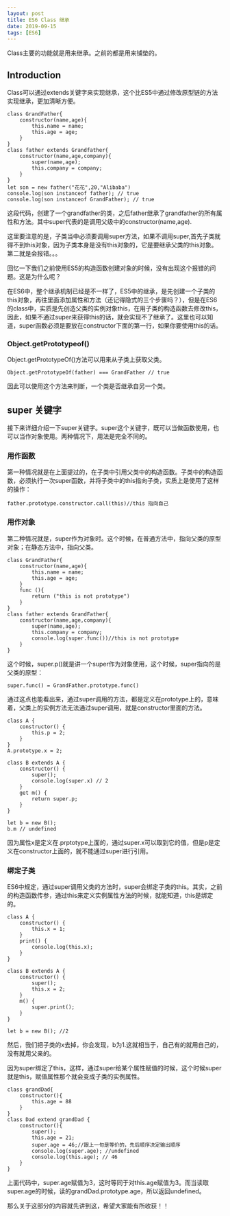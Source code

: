 ```yaml
---
layout: post
title: ES6 Class 继承
date: 2019-09-15
tags: [ES6]
---
```


Class主要的功能就是用来继承。之前的都是用来铺垫的。

## Introduction

Class可以通过extends关键字来实现继承，这个比ES5中通过修改原型链的方法实现继承，更加清晰方便。

    class GrandFather{
        constructor(name,age){
            this.name = name;
            this.age = age;
        }
    }
    class father extends Grandfather{
        constructor(name,age,company){
            super(name,age);
            this.company = company;
        }
    }
    let son = new father("花花",20,"Alibaba")
    console.log(son instanceof father); // true
    console.log(son instanceof GrandFather); // true

这段代码，创建了一个grandfather的类，之后father继承了grandfather的所有属性和方法。其中super代表的是调用父级中的constructor(name,age).

这里要注意的是，子类当中必须要调用super方法，如果不调用super,首先子类就得不到this对象，因为子类本身是没有this对象的，它是要继承父类的this对象。第二就是会报错。。。

回忆一下我们之前使用ES5的构造函数创建对象的时候，没有出现这个报错的问题。这是为什么呢？

在ES6中，整个继承机制已经是不一样了，ES5中的继承，是先创建一个子类的this对象，再往里面添加属性和方法（还记得隐式的三个步骤吗？），但是在ES6的class中，实质是先创造父类的实例对象this，在用子类的构造函数去修改this，因此，如果不通过super来获得this的话，就会实现不了继承了。这里也可以知道，super函数必须是要放在constructor下面的第一行，如果你要使用this的话。

### Object.getPrototypeof()

Object.getPrototypeOf()方法可以用来从子类上获取父类。

    Object.getPrototypeOf(father) === GrandFather // true

因此可以使用这个方法来判断，一个类是否继承自另一个类。

## super 关键字

接下来详细介绍一下super关键字。super这个关键字，既可以当做函数使用，也可以当作对象使用。两种情况下，用法是完全不同的。

### 用作函数

第一种情况就是在上面提过的，在子类中引用父类中的构造函数。子类中的构造函数，必须执行一次super函数，并将子类中的this指向子类，实质上是使用了这样的操作：

    father.prototype.constructor.call(this)//this 指向自己

### 用作对象

第二种情况就是，super作为对象时。这个时候，在普通方法中，指向父类的原型对象；在静态方法中，指向父类。

    class GrandFather{
        constructor(name,age){
            this.name = name;
            this.age = age;
        }
        func (){
            return ("this is not prototype")
        }
    }
    class father extends GrandFather{
        constructor(name,age,company){
            super(name,age);
            this.company = company;
            console.log(super.func())//this is not prototype
        }
    }

这个时候，super.p()就是讲一个super作为对象使用，这个时候，super指向的是父类的原型：

    super.func() = GrandFather.prototype.func()

通过这点也能看出来，通过super调用的方法，都是定义在prototype上的，意味着，父类上的实例方法无法通过super调用，就是constructor里面的方法。

    class A {
        constructor() {
            this.p = 2;
        }
    }
    A.prototype.x = 2;

    class B extends A {
        constructor() {
            super();
            console.log(super.x) // 2
        }
        get m() {
            return super.p;
        }
    }

    let b = new B();
    b.m // undefined

因为属性x是定义在.prptotype上面的，通过super.x可以取到它的值，但是p是定义在constructor上面的，就不能通过super进行引用。

### 绑定子类

ES6中规定，通过super调用父类的方法时，super会绑定子类的this。其实，之前的构造函数传参，通过this来定义实例属性方法的时候，就能知道，this是绑定的。

    class A {
        constructor() {
            this.x = 1;
        }
        print() {
            console.log(this.x);
        }
    }

    class B extends A {
        constructor() {
            super();
            this.x = 2;
        }
        m() {
            super.print();
        }
    }

    let b = new B(); //2

然后，我们把子类的x去掉，你会发现，b为1.这就相当于，自己有的就用自己的，没有就用父亲的。

因为super绑定了this，这样，通过super给某个属性赋值的时候，这个时候super就是this，赋值属性那个就会变成子类的实例属性。

    class grandDad{
        constructor(){
            this.age = 88
        }
    }
    class Dad extend grandDad {
        constructor(){
            super();
            this.age = 21;
            super.age = 46;//跟上一句是等价的，先后顺序决定输出顺序
            console.log(super.age); //undefined
            console.log(this.age); // 46
        }
    }

上面代码中，super.age赋值为3，这时等同于对this.age赋值为3。而当读取super.age的时候，读的grandDad.prototype.age，所以返回undefined。

那么关于这部分的内容就先讲到这，希望大家能有所收获！！
